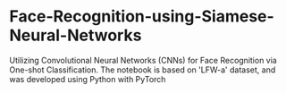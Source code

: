 # Face-Recognition-using-Siamese-Neural-Networks
Utilizing Convolutional Neural Networks (CNNs) for Face Recognition via One-shot Classification.  The notebook is based on 'LFW-a' dataset, and was developed using Python with PyTorch
